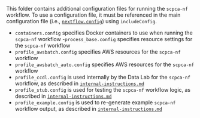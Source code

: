This folder contains additional configuration files for running the `scpca-nf` workflow.
To use a configuration file, it must be referenced in the main configuration file (i.e., [`nextflow.config`](../nextflow.config)) using `includeConfig`.


- `containers.config` specifies Docker containers to use when running the `scpca-nf` workflow
-`process_base.config` specifies resource settings for the `scpca-nf` workflow
- `profile_awsbatch.config` specifies AWS resources for the `scpca-nf` workflow
- `profile_awsbatch_auto.config` specifies AWS resources for the `scpca-nf` workflow
- `profile_ccdl.config` is used internally by the Data Lab for the `scpca-nf` workflow, as described in [`internal-instructions.md`](../internal-instructions.md#running-scpca-nf-as-a-data-lab-staff-member)
- `profile_stub.config` is used for testing the `scpca-nf` workflow logic, as described in [`internal-instructions.md`](../internal-instructions.md#testing-the-workflow)
- `profile_example.config` is used to re-generate example `scpca-nf` workflow output, as described in [`internal-instructions.md`](../internal-instructions.md#processing-example-data)
